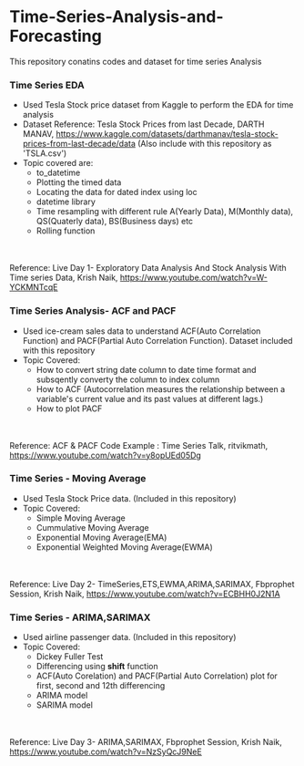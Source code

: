 # Time-Series-Analysis-and-Forecasting
This repository conatins codes and dataset for time series Analysis

### Time Series EDA
- Used Tesla Stock price dataset from Kaggle to perform the EDA for time analysis
- Dataset Reference: Tesla Stock Prices from last Decade, DARTH MANAV, https://www.kaggle.com/datasets/darthmanav/tesla-stock-prices-from-last-decade/data (Also include with this repository as 'TSLA.csv')
- Topic covered are:
  - to_datetime
  - Plotting the timed data
  - Locating the data for dated index using loc
  - datetime library
  - Time resampling with different rule A(Yearly Data), M(Monthly data), QS(Quaterly data), BS(Business days) etc
  - Rolling function</br></br></br>


  
Reference: Live Day 1- Exploratory Data Analysis And Stock Analysis With Time series Data, Krish Naik, https://www.youtube.com/watch?v=W-YCKMNTcqE

### Time Series Analysis- ACF and PACF
- Used ice-cream sales data to understand ACF(Auto Correlation Function) and PACF(Partial Auto Correlation Function). Dataset included with this repository
- Topic Covered:
  - How to convert string date column to date time format and subsqently converty the column to index column
  - How to ACF (Autocorrelation measures the relationship between a variable's current value and its past values at different lags.)
  - How to plot PACF</br></br></br>


Reference: ACF & PACF Code Example : Time Series Talk, ritvikmath, https://www.youtube.com/watch?v=y8opUEd05Dg


### Time Series - Moving Average
- Used Tesla Stock Price data. (Included in this repository)
- Topic Covered:
  - Simple Moving Average
  - Cummulative Moving Average
  - Exponential Moving Average(EMA)
  - Exponential Weighted Moving Average(EWMA)</br></br></br>

Reference: Live Day 2- TimeSeries,ETS,EWMA,ARIMA,SARIMAX, Fbprophet Session, Krish Naik, https://www.youtube.com/watch?v=ECBHH0J2N1A

### Time Series - ARIMA,SARIMAX
- Used airline passenger data. (Included in this repository)
- Topic Covered:
  - Dickey Fuller Test
  - Differencing using **shift** function
  - ACF(Auto Corelation) and PACF(Partial Auto Correlation) plot for first, second and 12th differencing
  - ARIMA model
  - SARIMA model</br></br></br>

Reference: Live Day 3- ARIMA,SARIMAX, Fbprophet Session, Krish Naik, https://www.youtube.com/watch?v=NzSyQcJ9NeE
 





